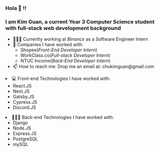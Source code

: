 ### Hola 👋 !!
### I am Kim Guan, a current Year 3 Computer Science student with full-stack web development background

<ul>
 <li> 👨🏻‍💻 Currently working at <i>Binance</i> as a Software Engineer Intern
 </li>
  
 
<li> 🧳 Companies I have worked with:
 
 <ul>
  <li>Shopee(<i>Front-End Developer Intern</i>)</li>
  <li> WorkClass.co(<i>Full-stack Developer Intern</i>)</li>
  <li>NTUC Income(<i>Back-End Developer Intern</i>)</li>
 </ul>
<li>📫 How to reach me: Drop me an email at: chukimguan@gmail.com </li>
</ul>

 
<div width="400"> 
  <li> 💻 Front-end Technologies I have worked with: 
<ul>
  <li>React.JS</li>
  <li>Next.JS</li>
  <li>Gatsby.JS</li>
  <li>Cypress.JS</li>
  <li>Discord.JS</li>
</ul></li>
 </div>
  
<div width="400"> 
<li> 👨🏻‍💻 Back-end Technologies I have worked with: 
<ul>
  <li>Django</li>
  <li>Node.JS</li>
  <li>Express.JS</li>
  <li>PostgreSQL</li>
  <li>mySQL</li>
</ul></li>
</div>
